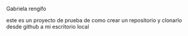 Gabriela rengifo

este es un proyecto de prueba de como crear un repositorio y clonarlo desde github a mi escritorio local

